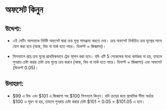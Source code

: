 # **অফসেট কিনুন**

## উদ্দেশ্য:

- এই সেটিং আপনাকে নির্দিষ্ট অফসেট দ্বারা ক্রয় মূল্য সামঞ্জস্য করতে দেয়। ক্রয় অফসেট নির্বাচিত ক্রয় মূল্যের সাথে যোগ করা হবে (আস্ক, বিড বা মার্ক হতে পারে। ডিফল্ট = জিজ্ঞাসা)।

- সিগন্যালে প্রাপ্ত ক্রয় মূল্যে প্রাথমিকভাবে ট্রেড স্থাপন করা হবে। যদি এটি 5 সেকেন্ডের মধ্যে কার্যকর না হয়, তাহলে পুনরায় চেষ্টা করার চেষ্টা ক্রয় মূল্যে ক্রয় করবে (আস্ক, বিড বা মার্ক হতে পারে। ডিফল্ট = জিজ্ঞাসা) এবং অফসেট (ডিফল্ট 0.05)।

## উদাহরণ:

- $99 এ বিড এবং $101 এ জিজ্ঞাসা সহ $100 সিগন্যাল কিনুন। যদি ক্রয়ের জন্য প্রাথমিক সীমা অর্ডার $100 এ পূরণ না হয়, তাহলে পুনরায় চেষ্টা করার চেষ্টা $101 + 0.05 = $101.05 এ হবে।
